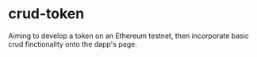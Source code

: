 # crud-token
Aiming to develop a token on an Ethereum testnet, then incorporate basic crud finctionality onto the dapp's page.
